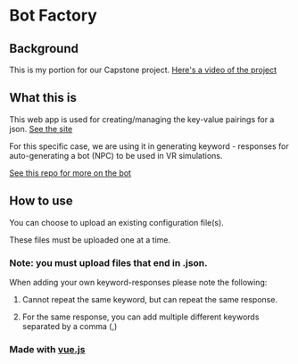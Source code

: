 # Bot Factory

## Background
This is my portion for our Capstone project. [Here's a video of the project](https://www.youtube.com/watch?v=_-yhq2RHWto)


## What this is
This web app is used for creating/managing the key-value pairings for a json. [See the site](https://bot-factory.netlify.app/)

For this specific case, we are using it in generating keyword - responses for auto-generating a bot (NPC) to be used in VR simulations.

[See this repo for more on the bot](https://github.com/AnthonyMella66/Capstone2019)

## How to use

You can choose to upload an existing configuration file(s).

These files must be uploaded one at a time.

### Note: you must upload files that end in .json.



When adding your own keyword-responses please note the following:

1. Cannot repeat the same keyword, but can repeat the same response.

2. For the same response, you can add multiple different keywords separated by a comma (,)

### Made with [vue.js](https://vuejs.org/)

